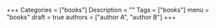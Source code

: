 +++
Categories = ["books"]
Description = ""
Tags = ["books"]
menu = "books"
draft = true
authors = ["author A", "author B"]
+++
